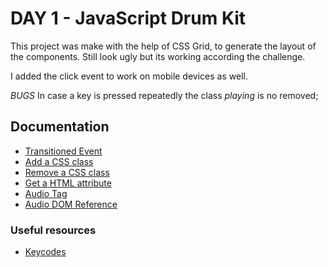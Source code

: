 # DAY 1 - JavaScript Drum Kit
This project was make with the help of CSS Grid, to generate the layout of the components.
Still look ugly but its working according the challenge.

I added the click event to work on mobile devices as well.

_BUGS_
In case a key is pressed repeatedly the class *playing* is no removed;

## Documentation
- [Transitioned Event](https://developer.mozilla.org/es/docs/Web/Reference/Events/transitionend)
- [Add a CSS class](https://www.w3schools.com/howto/howto_js_add_class.asp)
- [Remove a CSS class](https://www.w3schools.com/howto/howto_js_remove_class.asp)
- [Get a HTML attribute](https://www.w3schools.com/jsref/met_element_getattribute.asp)
- [Audio Tag](https://www.w3schools.com/tags/tag_audio.asp)
- [Audio DOM Reference](https://www.w3schools.com/tags/ref_av_dom.asp)

### Useful resources
- [Keycodes](http://keycode.info/)